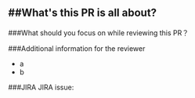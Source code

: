 ##What's this PR is all about?
----------


###What should you focus on while reviewing this PR？


###Additional information for the reviewer
- a
- b

###JIRA
JIRA issue: 
